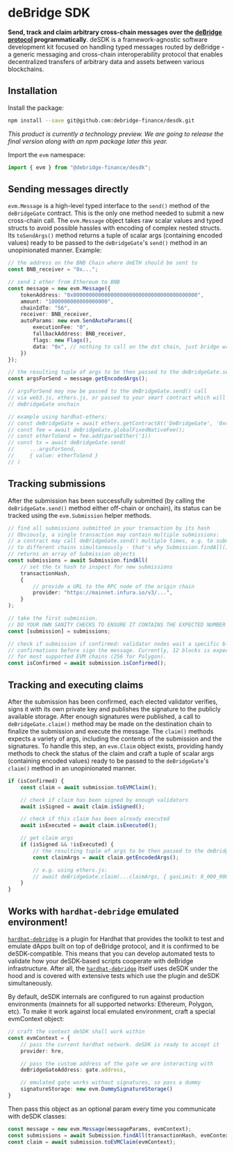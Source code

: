 # deBridge SDK

**Send, track and claim arbitrary cross-chain messages over the [deBridge protocol](https://debridge.finance)  programmatically**. deSDK is a framework-agnostic software development kit focused on handling typed messages routed by deBridge - a generic messaging and cross-chain interoperability protocol that enables decentralized transfers of arbitrary data and assets between various blockchains.

## Installation

Install the package:

```bash
npm install --save git@github.com:debridge-finance/desdk.git
```

*This product is currently a technology preview. We are going to release the final version along with an npm package later this year.*


Import the `evm` namespace:

```ts
import { evm } from "@debridge-finance/desdk";
```

## Sending messages directly

`evm.Message` is a high-level typed interface to the `send()` method of the `deBridgeGate` contract. This is the only one method needed to submit a new cross-chain call. The `evm.Message` object takes raw scalar values and typed structs to avoid possible hassles with encoding of complex nested structs. Its `toSendArgs()` method returns a tuple of scalar args (containing encoded values) ready to be passed to the `deBridgeGate`'s `send()` method in an unopinionated manner. Example:

```ts
// the address on the BNB Chain where deETH should be sent to
const BNB_receiver = "0x...";

// send 1 ether from Ethereum to BNB
const message = new evm.Message({
    tokenAddress: "0x0000000000000000000000000000000000000000",
    amount: "1000000000000000000",
    chainIdTo: "56",
    receiver: BNB_receiver,
    autoParams: new evm.SendAutoParams({
        executionFee: "0",
        fallbackAddress: BNB_receiver,
        flags: new Flags(),
        data: "0x", // nothing to call on the dst chain, just bridge wrapped ether
    })
});

// the resulting tuple of args to be then passed to the deBridgeGate.send() method
const argsForSend = message.getEncodedArgs();

// argsForSend may now be passed to the deBridgeGate.send() call
// via web3.js, ethers.js, or passed to your smart contract which will call
// deBridgeGate onchain

// example using hardhat-ethers:
// const deBridgeGate = await ethers.getContractAt('DeBridgeGate', '0x43dE2d77BF8027e25dBD179B491e8d64f38398aA);
// const fee = await deBridgeGate.globalFixedNativeFee();
// const etherToSend = fee.add(parseEther('1))
// const tx = await deBridgeGate.send(
//     ...argsForSend,
//     { value: etherToSend }
// )
```

## Tracking submissions

After the submission has been successfully submitted (by calling the `deBridgeGate.send()` method either off-chain or onchain), its status can be tracked using the `evm.Submission` helper methods.

```ts
// find all submissions submitted in your transaction by its hash
// Obviously, a single transaction may contain multiple submissions:
// a contract may call deBridgeGate.send() multiple times, e.g. to submit data
// to different chains simultaneously - that's why Submission.findAll()
// returns an array of Submission objects
const submissions = await Submission.findAll(
    // set the tx hash to inspect for new submissions
    transactionHash,
    {
        // provide a URL to the RPC node of the origin chain
        provider: "https://mainnet.infura.io/v3/...",
    }
);

// take the first submission.
// DO YOUR OWN SANITY CHECKS TO ENSURE IT CONTAINS THE EXPECTED NUMBER OF SUBMISSIONS
const [submission] = submissions;

// check if submission if confirmed: validator nodes wait a specific block
// confirmations before sign the message. Currently, 12 blocks is expected
// for most supported EVM chains (256 for Polygon).
const isConfirmed = await submission.isConfirmed();
```

## Tracking and executing claims

After the submission has been confirmed, each elected validator verifies, signs it with its own private key and publishes the signature to the publicly available storage. After enough signatures were published, a call to `deBridgeGate.claim()` method may be made on the destination chain to finalize the submission and execute the message. The `claim()` methods expects a variety of args, including the contents of the submission and the signatures. To handle this step, an `evm.Claim` object exists, providing handy methods to check the status of the claim and craft a tuple of scalar args (containing encoded values) ready to be passed to the `deBridgeGate`'s `claim()` method in an unopinionated manner.

```ts
if (isConfirmed) {
    const claim = await submission.toEVMClaim();

    // check if claim has been signed by enough validators
    await isSigned = await claim.isSigned();

    // check if this claim has been already executed
    await isExecuted = await claim.isExecuted();

    // get claim args
    if (isSigned && !isExecuted) {
        // the resulting tuple of args to be then passed to the deBridgeGate.claim() method
        const claimArgs = await claim.getEncodedArgs();

        // e.g. using ethers.js:
        // await deBridgeGate.claim(...claimArgs, { gasLimit: 8_000_000 });
    }
}
```

## Works with `hardhat-debridge` emulated environment!

[`hardhat-debridge`](https://github.com/debridge-finance/hardhat-debridge) is a plugin for Hardhat that provides the toolkit to test and emulate dApps built on top of deBridge protocol, and it is confirmed to be deSDK-compatible. This means that you can develop automated tests to validate how your deSDK-based scripts cooperate with deBridge infrastructure. After all, the [`hardhat-debridge`](https://github.com/debridge-finance/hardhat-debridge) itself uses deSDK under the hood and is covered with extensive tests which use the plugin and deSDK simultaneously.

By default, deSDK internals are configured to run against production environments (mainnets for all supported networks: Ethereum, Polygon, etc). To make it work against local emulated environment, craft a special evmContext object:

```ts
// craft the context deSDK shall work within
const evmContext = {
    // pass the current hardhat network. deSDK is ready to accept it
    provider: hre,

    // pass the custom address of the gate we are interacting with
    deBridgeGateAddress: gate.address,

    // emulated gate works without signatures, so pass a dummy
    signatureStorage: new evm.DummySignatureStorage()
}
```

Then pass this object as an optional param every time you communicate with deSDK classes:

```ts
const message = new evm.Message(messageParams, evmContext);
const submissions = await Submission.findAll(transactionHash, evmContext);
const claim = await submission.toEVMClaim(evmContext);
```